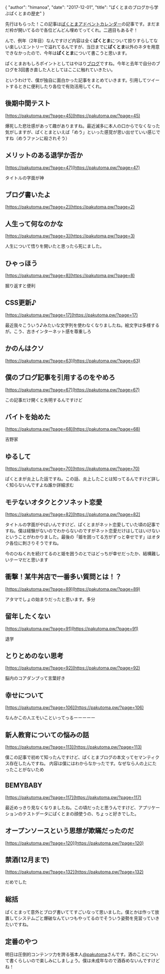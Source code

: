 {
   "author": "himanoa",
   "date": "2017-12-01",
   "title": "ぱくとまのブログから学ぶぱくとまの歴史"
}

先行はもらった！この記事は[ぱくとまアドベントカレンダー](https://adventar.org/calendars/2104)の記事です。まだまだ枠が開いてるので各位どんどん埋めてってくれ。二週目もあるぞ！

んで、例年（2年目）なんですけど内容は全く**ぱくとま**について掠りすらしてない楽しいエントリーで溢れてるんですが、当日までに**ぱくとま**以外のネタを用意できなかったので、今年は**ぱくとま**について書こうと思います。

ぱくとまおもしろポイントとしてはやはり[ブログ](https://pakutoma.pw/)ですね。今年と去年で自分のブログを3回書き直した人としてはここに触れていきたい。

というわけで、僕が独自に面白かった記事をまとめていきます。引用してツイートするときに便利したり各位で有効活用してくれ。


## 後期中間テスト

[https://pakutoma.pw/?page=45](https://pakutoma.pw/?page=45)

爆死した悲壮感があって趣がありますね。最近滅多に本人の口からでなくなった気がしますが、ぱくとまといえば「めう」といった感覚が思い出せていい感じですね（めうファンに殺されそう）

## メリットのある退学か否か

[https://pakutoma.pw/?page=47](https://pakutoma.pw/?page=47)

タイトルの字面が神

## ブログ書いたよ

[https://pakutoma.pw/?page=2](https://pakutoma.pw/?page=2)

## 人生って何なのかな

[https://pakutoma.pw/?page=3](https://pakutoma.pw/?page=3)

人生について悟りを開いたと思ったら死にました。

## ひゃっほう

[https://pakutoma.pw/?page=8](https://pakutoma.pw/?page=8)

掘り返すと便利

## CSS更新♪

[https://pakutoma.pw/?page=17](https://pakutoma.pw/?page=17)

最近我々こういう♪みたいな文字列を使わなくなりましたね。絵文字は多様するが。こう、古きインターネット感を尊重しろ

## かのんはクソ

[https://pakutoma.pw/?page=63](https://pakutoma.pw/?page=63)


## 僕のブログ記事を引用するのをやめろ

[https://pakutoma.pw/?page=67](https://pakutoma.pw/?page=67)

この記事だけ開くと失明するんですけど

## バイトを始めた

[https://pakutoma.pw/?page=68](https://pakutoma.pw/?page=68)

吉野家

## ゆるして

[https://pakutoma.pw/?page=70](https://pakutoma.pw/?page=70)

ぱくとまが炎上した話ですね。この話、炎上したことは知ってるんですけど詳しく知らないんですよね誰か詳細求む

## モテないオタクとクソネット恋愛

[https://pakutoma.pw/?page=82](https://pakutoma.pw/?page=82]

タイトルの字面がやばいんですけど、ぱくとまがネット恋愛していた頃の記事ですね。僕は経験がないのでわからないのですがネット恋愛だけはしてはいけないということがわかりました。最後の「姫を囲ってる方がずっと幸せです」はオタク各位に刺さりそうですね。

今のひねくれを続けてるのと姫を囲うのとではどっちが幸せだったか、結構難しいテーマだと思います

## 衝撃！某牛丼店で一番多い質問とは！？

[https://pakutoma.pw/?page=89](https://pakutoma.pw/?page=89)

アタマでしょの始まりだったと思います。多分

## 留年したくない

[https://pakutoma.pw/?page=91](https://pakutoma.pw/?page=91)

退学

## とりとめのない思考

[https://pakutoma.pw/?page=92](https://pakutoma.pw/?page=92)

脳内のコアダンプって言葉好き

## 幸せについて

[https://pakutoma.pw/?page=106](https://pakutoma.pw/?page=106)

なんかこの人エモいこといってっるーーーーー

## 新人教育についての悩みの話

[https://pakutoma.pw/?page=113](https://pakutoma.pw/?page=113)

僕この記事で初めて知ったんですけど、ぱくとまブログの本文ってセマンティクス存在したんですね。
内容は僕にはわからなかったです。なぜなら人の上にたったことがないため

## BEMYBABY

[https://pakutoma.pw/?page=117](https://pakutoma.pw/?page=117)

最近めっきり見なくなりましたね。この頃だったと思うんですけど、アプリケーションのテストデータにぱくとまの顔使うの、ちょっと好きでした。

## オープンソースという思想が欺瞞だったのだ

[https://pakutoma.pw/?page=120](https://pakutoma.pw/?page=120)

## 禁酒(12月まで)

[https://pakutoma.pw/?page=132](https://pakutoma.pw/?page=132)

だめでした

## 総括

ぱくとまって意外とブログ書いててすごいなって思いました。僕とかは作って放置してシステムごと爆破なんていつもやってるのでそういう姿勢を見習っていきたいですね。

## 定番のやつ

明日は圧倒的コンテンツ力を誇る張本人[@pakutoma](https://twitter.com/pakutoma)さんです。酒のことについて書くらしいので楽しみにしましょう。僕は未成年なので酒呑めないんですけどね！
